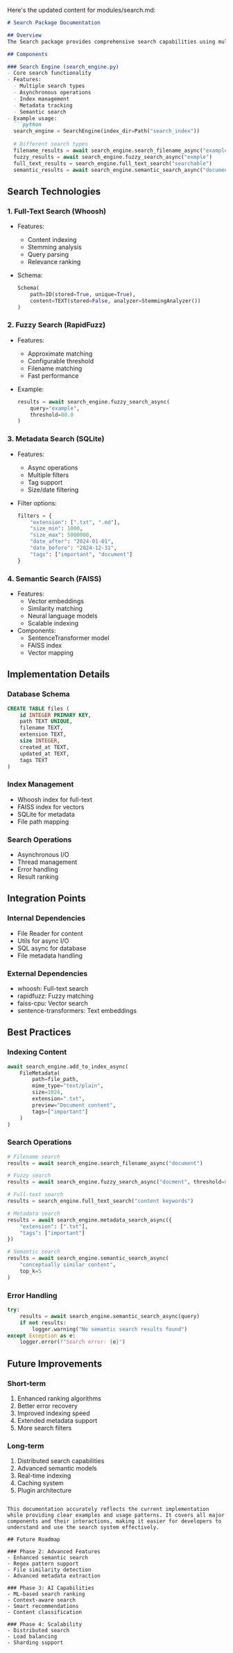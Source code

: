 Here's the updated content for modules/search.md:

```markdown
# Search Package Documentation

## Overview
The Search package provides comprehensive search capabilities using multiple search technologies. It implements full-text search with Whoosh, fuzzy matching with RapidFuzz, metadata search with SQLite, and semantic search using FAISS and sentence-transformers, all with asynchronous operations support.

## Components

### Search Engine (search_engine.py)
- Core search functionality
- Features:
  - Multiple search types
  - Asynchronous operations
  - Index management
  - Metadata tracking
  - Semantic search
- Example usage:
  ```python
  search_engine = SearchEngine(index_dir=Path("search_index"))
  
  # Different search types
  filename_results = await search_engine.search_filename_async("example")
  fuzzy_results = await search_engine.fuzzy_search_async("exmple")
  full_text_results = search_engine.full_text_search("searchable")
  semantic_results = await search_engine.semantic_search_async("document text")
  ```

## Search Technologies

### 1. Full-Text Search (Whoosh)

- Features:
  - Content indexing
  - Stemming analysis
  - Query parsing
  - Relevance ranking
- Schema:

  ```python
  Schema(
      path=ID(stored=True, unique=True),
      content=TEXT(stored=False, analyzer=StemmingAnalyzer())
  )
  ```

### 2. Fuzzy Search (RapidFuzz)

- Features:
  - Approximate matching
  - Configurable threshold
  - Filename matching
  - Fast performance
- Example:

  ```python
  results = await search_engine.fuzzy_search_async(
      query="example",
      threshold=80.0
  )
  ```

### 3. Metadata Search (SQLite)

- Features:
  - Async operations
  - Multiple filters
  - Tag support
  - Size/date filtering
- Filter options:

  ```python
  filters = {
      "extension": [".txt", ".md"],
      "size_min": 1000,
      "size_max": 5000000,
      "date_after": "2024-01-01",
      "date_before": "2024-12-31",
      "tags": ["important", "document"]
  }
  ```

### 4. Semantic Search (FAISS)

- Features:
  - Vector embeddings
  - Similarity matching
  - Neural language models
  - Scalable indexing
- Components:
  - SentenceTransformer model
  - FAISS index
  - Vector mapping

## Implementation Details

### Database Schema

```sql
CREATE TABLE files (
    id INTEGER PRIMARY KEY,
    path TEXT UNIQUE,
    filename TEXT,
    extension TEXT,
    size INTEGER,
    created_at TEXT,
    updated_at TEXT,
    tags TEXT
)
```

### Index Management

- Whoosh index for full-text
- FAISS index for vectors
- SQLite for metadata
- File path mapping

### Search Operations

- Asynchronous I/O
- Thread management
- Error handling
- Result ranking

## Integration Points

### Internal Dependencies

- File Reader for content
- Utils for async I/O
- SQL async for database
- File metadata handling

### External Dependencies

- whoosh: Full-text search
- rapidfuzz: Fuzzy matching
- faiss-cpu: Vector search
- sentence-transformers: Text embeddings

## Best Practices

### Indexing Content

```python
await search_engine.add_to_index_async(
    FileMetadata(
        path=file_path,
        mime_type="text/plain",
        size=1024,
        extension=".txt",
        preview="Document content",
        tags=["important"]
    )
)
```

### Search Operations

```python
# Filename search
results = await search_engine.search_filename_async("document")

# Fuzzy search
results = await search_engine.fuzzy_search_async("docment", threshold=80.0)

# Full-text search
results = search_engine.full_text_search("content keywords")

# Metadata search
results = await search_engine.metadata_search_async({
    "extension": [".txt"],
    "tags": ["important"]
})

# Semantic search
results = await search_engine.semantic_search_async(
    "conceptually similar content",
    top_k=5
)
```

### Error Handling

```python
try:
    results = await search_engine.semantic_search_async(query)
    if not results:
        logger.warning("No semantic search results found")
except Exception as e:
    logger.error(f"Search error: {e}")
```

## Future Improvements

### Short-term

1. Enhanced ranking algorithms
2. Better error recovery
3. Improved indexing speed
4. Extended metadata support
5. More search filters

### Long-term

1. Distributed search capabilities
2. Advanced semantic models
3. Real-time indexing
4. Caching system
5. Plugin architecture

```

This documentation accurately reflects the current implementation while providing clear examples and usage patterns. It covers all major components and their interactions, making it easier for developers to understand and use the search system effectively.

## Future Roadmap

### Phase 2: Advanced Features
- Enhanced semantic search
- Regex pattern support
- File similarity detection
- Advanced metadata extraction

### Phase 3: AI Capabilities
- ML-based search ranking
- Context-aware search
- Smart recommendations
- Content classification

### Phase 4: Scalability
- Distributed search
- Load balancing
- Sharding support
